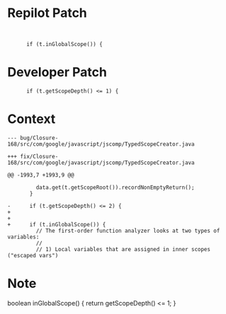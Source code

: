 # Repilot Patch

```


      if (t.inGlobalScope()) {
```

# Developer Patch

```
      if (t.getScopeDepth() <= 1) {
```

# Context

```
--- bug/Closure-168/src/com/google/javascript/jscomp/TypedScopeCreator.java

+++ fix/Closure-168/src/com/google/javascript/jscomp/TypedScopeCreator.java

@@ -1993,7 +1993,9 @@

         data.get(t.getScopeRoot()).recordNonEmptyReturn();
       }
 
-      if (t.getScopeDepth() <= 2) {
+
+
+      if (t.inGlobalScope()) {
         // The first-order function analyzer looks at two types of variables:
         //
         // 1) Local variables that are assigned in inner scopes ("escaped vars")
```

# Note

boolean inGlobalScope() {
    return getScopeDepth() <= 1;
  }
